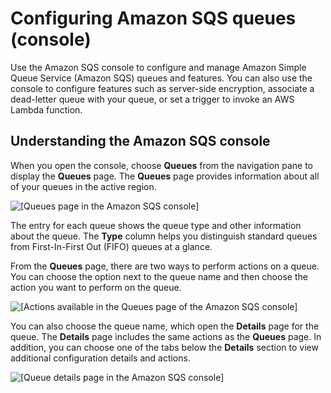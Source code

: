 # Configuring Amazon SQS queues \(console\)<a name="sqs-configuring"></a>

Use the Amazon SQS console to configure and manage Amazon Simple Queue Service \(Amazon SQS\) queues and features\. You can also use the console to configure features such as server\-side encryption, associate a dead\-letter queue with your queue, or set a trigger to invoke an AWS Lambda function\. 

## Understanding the Amazon SQS console<a name="sqs-configure-overview"></a>

When you open the console, choose **Queues** from the navigation pane to display the **Queues** page\. The **Queues** page provides information about all of your queues in the active region\. 

![\[Queues page in the Amazon SQS console\]](http://docs.aws.amazon.com/AWSSimpleQueueService/latest/SQSDeveloperGuide/images/sqs-config-queue-list.png)

The entry for each queue shows the queue type and other information about the queue\. The **Type** column helps you distinguish standard queues from First\-In\-First Out \(FIFO\) queues at a glance\.

From the **Queues** page, there are two ways to perform actions on a queue\. You can choose the option next to the queue name and then choose the action you want to perform on the queue\.

![\[Actions available in the Queues page of the Amazon SQS console\]](http://docs.aws.amazon.com/AWSSimpleQueueService/latest/SQSDeveloperGuide/images/queues-page-actions.png)

You can also choose the queue name, which open the **Details** page for the queue\. The **Details** page includes the same actions as the **Queues** page\. In addition, you can choose one of the tabs below the **Details** section to view additional configuration details and actions\. 

![\[Queue details page in the Amazon SQS console\]](http://docs.aws.amazon.com/AWSSimpleQueueService/latest/SQSDeveloperGuide/images/queue-details-page.png)